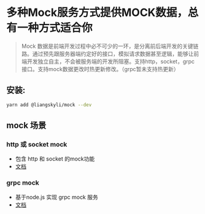 # 多种Mock服务方式提供MOCK数据，总有一种方式适合你

> Mock 数据是前端开发过程中必不可少的一环，是分离前后端开发的关键链路。通过预先跟服务器端约定好的接口，模拟请求数据甚至逻辑，能够让前端开发独立自主，不会被服务端的开发所阻塞。支持http，socket，grpc接口。支持mock数据更改时热更新修改。（grpc暂未支持热更新）

## 安装:
```bash
yarn add @liangskyli/mock --dev
```
## mock 场景
### http 或 socket mock
- 包含 http 和 socket 的mock功能
- [文档](docs/http-mock.md)
### grpc mock
- 基于node.js 实现 grpc mock 服务
- [文档](docs/grpc-mock.md)
